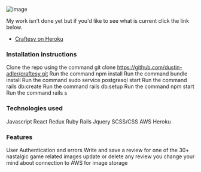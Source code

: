 ![image](https://user-images.githubusercontent.com/72500278/133801979-42ec1250-03b1-4ab8-ba32-aca733587ec4.png)

My work isn't done yet but if you'd like to see what is current click the link below.
- [Craftesy on Heroku](https://craftesy.herokuapp.com/#/)

### Installation instructions
Clone the repo using the command git clone https://github.com/dustin-adler/craftesy.git
Run the command npm install
Run the command bundle install
Run the command sudo service postgresql start
Run the command rails db:create
Run the command rails db:setup
Run the command npm start
Run the command rails s

### Technologies used
Javascript
React
Redux
Ruby
Rails
Jquery
SCSS/CSS
AWS
Heroku

### Features
User Authentication and errors
Write and save a review for one of the 30+ nastalgic game related images
update or delete any review you change your mind about
connection to AWS for image storage
